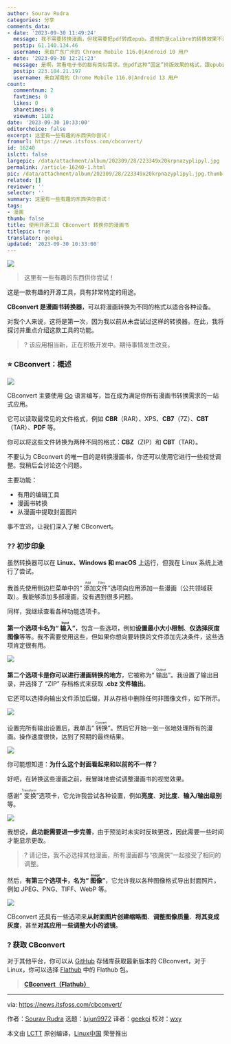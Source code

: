 ```yaml
---
author: Sourav Rudra
categories: 分享
comments_data:
- date: '2023-09-30 11:49:24'
  message: 我不需要转换漫画，但我需要把pdf转成epub。遗憾的是calibre的转换效果不满意，图片排版是个问题，而且章节无法做成独立的页面。
  postip: 61.140.134.46
  username: 来自广东广州的 Chrome Mobile 116.0|Android 10 用户
- date: '2023-09-30 12:21:23'
  message: 是啊，常看电子书的都有类似需求。但pdf这种“固定”排版效果的格式，跟epub这种对不同显示设备“自适应”排版效果的格式，可能永远难以无损转换；说白了，功能上决定了无法实现转换。
  postip: 223.104.21.197
  username: 来自湖南的 Chrome Mobile 116.0|Android 13 用户
count:
  commentnum: 2
  favtimes: 0
  likes: 0
  sharetimes: 0
  viewnum: 1182
date: '2023-09-30 10:33:00'
editorchoice: false
excerpt: 这里有一些有趣的东西供你尝试！
fromurl: https://news.itsfoss.com/cbconvert/
id: 16240
islctt: false
largepic: /data/attachment/album/202309/28/223349x20krpnazyplipyl.jpg
permalink: /article-16240-1.html
pic: /data/attachment/album/202309/28/223349x20krpnazyplipyl.jpg.thumb.jpg
related: []
reviewer: ''
selector: ''
summary: 这里有一些有趣的东西供你尝试！
tags:
- 漫画
thumb: false
title: 使用开源工具 CBconvert 转换你的漫画书
titlepic: true
translator: geekpi
updated: '2023-09-30 10:33:00'
---
```


![](/data/attachment/album/202309/28/223349x20krpnazyplipyl.jpg)



> 
> 这里有一些有趣的东西供你尝试！
> 
> 
> 


这是一款有趣的开源工具，具有非常特定的用途。


**CBconvert 是漫画书转换器**，可以将漫画转换为不同的格式以适合各种设备。


对我个人来说，这将是第一次，因为我以前从未尝试过这样的转换器。在此，我将探讨并重点介绍这款工具的功能。



> 
> ? 该应用相当新，正在积极开发中。期待事情发生改变。
> 
> 
> 


### ⭐ CBconvert：概述


![](/data/attachment/album/202309/28/223440q8zg1ulo78ol4r88.jpg)


CBconvert 主要使用 [Go](https://go.dev/) 语言编写，旨在成为满足你所有漫画书转换需求的一站式应用。


它可以读取最常见的文件格式，例如 **CBR**（RAR）、XPS、**CB7**（7Z）、**CBT**（TAR）、**PDF** 等。


你可以将这些文件转换为两种不同的格式：**CBZ**（ZIP）和 **CBT**（TAR）。


不要认为 CBconvert 的唯一目的是转换漫画书，你还可以使用它进行一些视觉调整。我稍后会讨论这个问题。


主要功能：


* 有用的编辑工具
* 漫画书转换
* 从漫画中提取封面图片


事不宜迟，让我们深入了解 CBconvert。


### ?‍? 初步印象


虽然转换器可以在 **Linux、Windows 和 macOS** 上运行，但我在 Linux 系统上进行了尝试。


我首先使用侧边栏菜单中的“<ruby> 添加文件 <rt>  Add Files </rt></ruby>”选项向应用添加一些漫画（公共领域获取）。我能够添加多部漫画，没有遇到很多问题。


同样，我继续查看各种功能选项卡。


**第一个选项卡名为“<ruby> 输入 <rt>  Input </rt></ruby>”**，包含一些选项，例如**设置最小大小限制**、**仅选择灰度图像**等等。我不需要使用这些，但如果你想向要转换的文件添加先决条件，这些选项肯定很有用。


![](/data/attachment/album/202309/28/223440y7024x20y3mq7ycm.jpg)


**第二个选项卡是你可以进行漫画转换的地方**，它被称为“<ruby> 输出 <rt>  Output </rt></ruby>”。我设置了输出目录，并选择了 “ZIP” 存档格式来获取 **.cbz 文件输出**。


它还可以选择向输出文件添加后缀，并从存档中删除任何非图像文件，如下所示。


![](/data/attachment/album/202309/28/223440otk1bkb3tb6xx9tu.jpg)


设置完所有输出设置后，我单击“<ruby> 转换 <rt>  Convert </rt></ruby>”。然后它开始一张一张地处理所有的漫画。操作速度很快，达到了预期的最终结果。


![](/data/attachment/album/202309/28/223441qi9eyispig3ezpy7.jpg)


你可能想知道：**为什么这个封面看起来和以前的不一样？**


好吧，在转换这些漫画之前，我冒昧地尝试调整漫画书的视觉效果。


感谢“<ruby> 变换 <rt>  Transform </rt></ruby>”选项卡，它允许我尝试各种设置，例如**亮度**、**对比度**、**输入/输出级别**等。


![](/data/attachment/album/202309/28/223441tt6j9t22nsy5wc96.jpg)


我想说，**此功能需要进一步完善**，由于预览时未实时反映更改，因此需要一些时间才能显示更改。



> 
> ? 请记住，我不必选择其他漫画，所有漫画都与“夜魔侠”一起接受了相同的调整。
> 
> 
> 


然后，**有第三个选项卡，名为“<ruby> 图像 <rt>  Image </rt></ruby>”**，它允许我以各种图像格式导出封面照片，例如 JPEG、PNG、TIFF、WebP 等。


![](/data/attachment/album/202309/28/223442n44woy8az4rsjz7p.jpg)


CBconvert 还具有一些选项来**从封面图片创建缩略图**、**调整图像质量**、**将其变成灰度**，甚至**对其应用一些调整大小的滤镜**。


### ? 获取 CBconvert


对于其他平台，你可以从 [GitHub](https://github.com/gen2brain/cbconvert) 存储库获取最新版本的 CBconvert，对于 Linux，你可以选择 [Flathub](https://flathub.org/apps/io.github.gen2brain.cbconvert) 中的 Flathub 包。



> 
> **[CBconvert（Flathub）](https://flathub.org/apps/io.github.gen2brain.cbconvert)**
> 
> 
> 




---


via: <https://news.itsfoss.com/cbconvert/>


作者：[Sourav Rudra](https://news.itsfoss.com/author/sourav/) 选题：[lujun9972](https://github.com/lujun9972) 译者：[geekpi](https://github.com/geekpi) 校对：[wxy](https://github.com/wxy)


本文由 [LCTT](https://github.com/LCTT/TranslateProject) 原创编译，[Linux中国](https://linux.cn/) 荣誉推出
